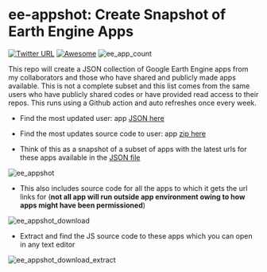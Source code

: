 # ee-appshot: Create Snapshot of Earth Engine Apps

[![Twitter URL](https://img.shields.io/twitter/follow/samapriyaroy?style=social)](https://twitter.com/intent/follow?screen_name=samapriyaroy)
[![Awesome](https://cdn.rawgit.com/sindresorhus/awesome/d7305f38d29fed78fa85652e3a63e154dd8e8829/media/badge.svg)](https://github.com/sindresorhus/awesome)
![ee_app_count](https://img.shields.io/endpoint?url=https://gist.githubusercontent.com/samapriya/6b74344d1e99aec6cce2aacb088aa34b/raw/eeapps.json)

This repo will create a JSON collection of Google Earth Engine apps from my collaborators and those who have shared and publicly made apps available. This is not a complete subset and this list comes from the same users who have publicly shared codes or have provided read access to their repos. This runs using a Github action and auto refreshes once every week. 

* Find the most updated user: app [JSON here](https://raw.githubusercontent.com/samapriya/ee-appshot/main/app_urls.json)

* Find the most updates source code to user: app [zip here](https://github.com/samapriya/ee-appshot/raw/main/ee-appshot.zip)

* Think of this as a snapshot of a subset of apps with the latest urls for these apps available in the [JSON file](https://raw.githubusercontent.com/samapriya/ee-appshot/main/app_urls.json)

![ee_appshot](https://user-images.githubusercontent.com/6677629/142363013-f91f8299-499c-4ebf-b5e8-34794f93a466.gif)

* This also includes source code for all the apps to which it gets the url links for (**not all app will run outside app environment owing to how apps might have been permissioned**)

![ee_appshot_download](https://user-images.githubusercontent.com/6677629/142363520-6e81f988-a140-4671-bf7b-88f0c60220c0.gif)

* Extract and find the JS source code to these apps which you can open in any text editor

![ee_appshot_download_extract](https://user-images.githubusercontent.com/6677629/142363529-a45babbb-f46a-4a0a-9932-47d437e93a4c.gif)
